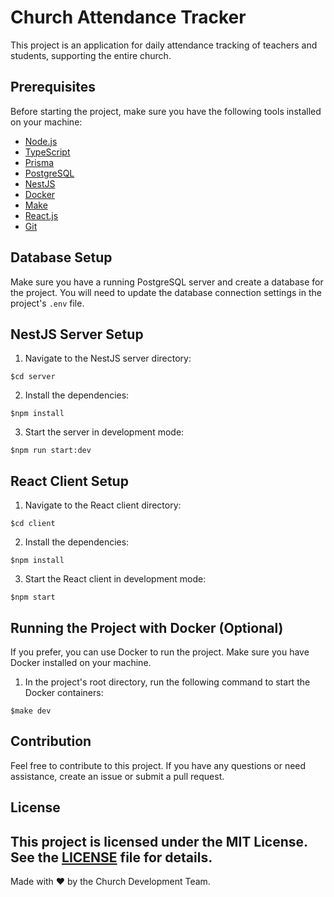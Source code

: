 # Church Attendance Tracker

This project is an application for daily attendance tracking of teachers and students, supporting the entire church.

## Prerequisites

Before starting the project, make sure you have the following tools installed on your machine:

- [Node.js](https://nodejs.org/)
- [TypeScript](https://www.typescriptlang.org/)
- [Prisma](https://prisma.io/)
- [PostgreSQL](https://www.postgresql.org/)
- [NestJS](https://nestjs.com/)
- [Docker](https://www.docker.com/)
- [Make](https://www.gnu.org/software/make/)
- [React.js](https://reactjs.org/)
- [Git](https://git-scm.com/)

## Database Setup

Make sure you have a running PostgreSQL server and create a database for the project. You will need to update the database connection settings in the project's `.env` file.

## NestJS Server Setup

1. Navigate to the NestJS server directory:

`$cd server`

2. Install the dependencies:

`$npm install`

3. Start the server in development mode:

`$npm run start:dev`

## React Client Setup

1. Navigate to the React client directory:

`$cd client`

2. Install the dependencies:

`$npm install`

3. Start the React client in development mode:

`$npm start`

## Running the Project with Docker (Optional)

If you prefer, you can use Docker to run the project. Make sure you have Docker installed on your machine.

1. In the project's root directory, run the following command to start the Docker containers:

`$make dev`

## Contribution

Feel free to contribute to this project. If you have any questions or need assistance, create an issue or submit a pull request.

## License

## This project is licensed under the MIT License. See the [LICENSE](LICENSE) file for details.

Made with ❤️ by the Church Development Team.
